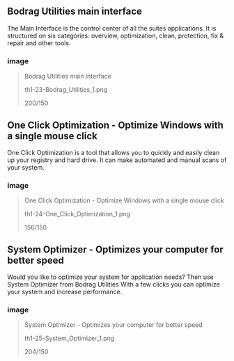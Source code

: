
Bodrag Utilities main interface
---------------------

The Main Interface is the control center of all the suites applications.
It is structured on six categories: overview, optimization, clean, protection, fix & repair and other tools.

### image

> Bodrag Utilities main interface
> 
> th1-23-Bodrag_Utilities_1.png
>
> 200/150
>


One Click Optimization - Optimize Windows with a single mouse click
---------------------

One Click Optimization is a tool that allows you to quickly and easily clean up your registry and hard drive.
It can make automated and manual scans of your system.


### image

> One Click Optimization - Optimize Windows with a single mouse click
> 
> th1-24-One_Click_Optimization_1.png
>
> 156/150
>

System Optimizer - Optimizes your computer for better speed
---------------------

Would you like to optimize your system for application needs?
Then use System Optimizer from Bodrag Utilities With a few clicks you can optimize your system and increase performance.



### image

> System Optimizer - Optimizes your computer for better speed
> 
> th1-25-System_Optimizer_1.png
>
> 204/150
>